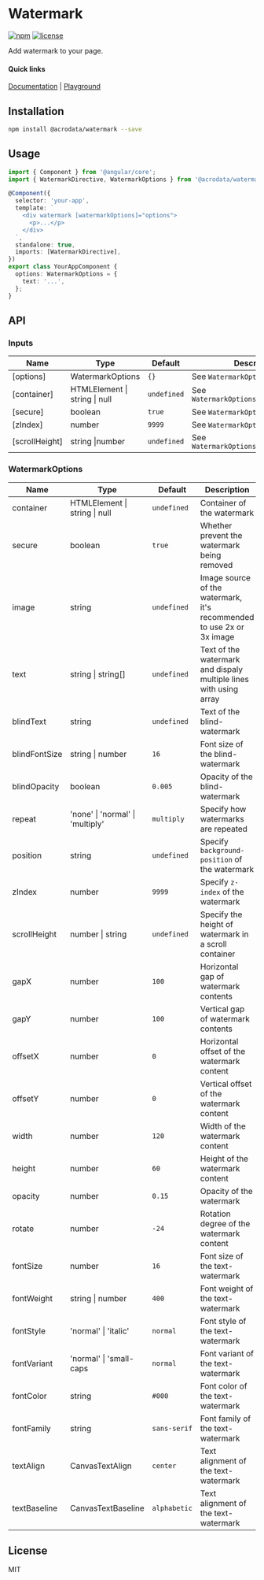 # Watermark

[![npm](https://img.shields.io/npm/v/@acrodata/watermark.svg)](https://www.npmjs.com/package/@acrodata/watermark)
[![license](https://img.shields.io/github/license/mashape/apistatus.svg)](https://github.com/acrodata/watermark/blob/main/LICENSE)

Add watermark to your page.

#### Quick links

[Documentation](https://github.com/acrodata/watermark?tab=readme-ov-file#watermark) |
[Playground](https://acrodata.github.io/watermark/)

## Installation

```bash
npm install @acrodata/watermark --save
```

## Usage

```ts
import { Component } from '@angular/core';
import { WatermarkDirective, WatermarkOptions } from '@acrodata/watermark';

@Component({
  selector: 'your-app',
  template: `
    <div watermark [watermarkOptions]="options">
      <p>...</p>
    </div>
  `,
  standalone: true,
  imports: [WatermarkDirective],
})
export class YourAppComponent {
  options: WatermarkOptions = {
    text: '...',
  };
}
```

## API

### Inputs

| Name           | Type                          | Default     | Description                            |
| -------------- | ----------------------------- | ----------- | -------------------------------------- |
| [options]      | WatermarkOptions              | `{}`        | See `WatermarkOptions`                 |
| [container]    | HTMLElement \| string \| null | `undefined` | See `WatermarkOptions['container']`    |
| [secure]       | boolean                       | `true`      | See `WatermarkOptions['secure']`       |
| [zIndex]       | number                        | `9999`      | See `WatermarkOptions['zIndex']`       |
| [scrollHeight] | string \|number               | `undefined` | See `WatermarkOptions['scrollHeight']` |

### WatermarkOptions

| Name          | Type                             | Default      | Description                                                           |
| ------------- | -------------------------------- | ------------ | --------------------------------------------------------------------- |
| container     | HTMLElement \| string \| null    | `undefined`  | Container of the watermark                                            |
| secure        | boolean                          | `true`       | Whether prevent the watermark being removed                           |
| image         | string                           | `undefined`  | Image source of the watermark, it's recommended to use 2x or 3x image |
| text          | string \| string[]               | `undefined`  | Text of the watermark and dispaly multiple lines with using array     |
| blindText     | string                           | `undefined`  | Text of the blind-watermark                                           |
| blindFontSize | string \| number                 | `16`         | Font size of the blind-watermark                                      |
| blindOpacity  | boolean                          | `0.005`      | Opacity of the blind-watermark                                        |
| repeat        | 'none' \| 'normal' \| 'multiply' | `multiply`   | Specify how watermarks are repeated                                   |
| position      | string                           | `undefined`  | Specify `background-position` of the watermark                        |
| zIndex        | number                           | `9999`       | Specify `z-index` of the watermark                                    |
| scrollHeight  | number \| string                 | `undefined`  | Specify the height of watermark in a scroll container                 |
| gapX          | number                           | `100`        | Horizontal gap of watermark contents                                  |
| gapY          | number                           | `100`        | Vertical gap of watermark contents                                    |
| offsetX       | number                           | `0`          | Horizontal offset of the watermark content                            |
| offsetY       | number                           | `0`          | Vertical offset of the watermark content                              |
| width         | number                           | `120`        | Width of the watermark content                                        |
| height        | number                           | `60`         | Height of the watermark content                                       |
| opacity       | number                           | `0.15`       | Opacity of the watermark                                              |
| rotate        | number                           | `-24`        | Rotation degree of the watermark content                              |
| fontSize      | number                           | `16`         | Font size of the text-watermark                                       |
| fontWeight    | string \| number                 | `400`        | Font weight of the text-watermark                                     |
| fontStyle     | 'normal' \| 'italic'             | `normal`     | Font style of the text-watermark                                      |
| fontVariant   | 'normal' \| 'small-caps          | `normal`     | Font variant of the text-watermark                                    |
| fontColor     | string                           | `#000`       | Font color of the text-watermark                                      |
| fontFamily    | string                           | `sans-serif` | Font family of the text-watermark                                     |
| textAlign     | CanvasTextAlign                  | `center`     | Text alignment of the text-watermark                                  |
| textBaseline  | CanvasTextBaseline               | `alphabetic` | Text alignment of the text-watermark                                  |

## License

MIT

